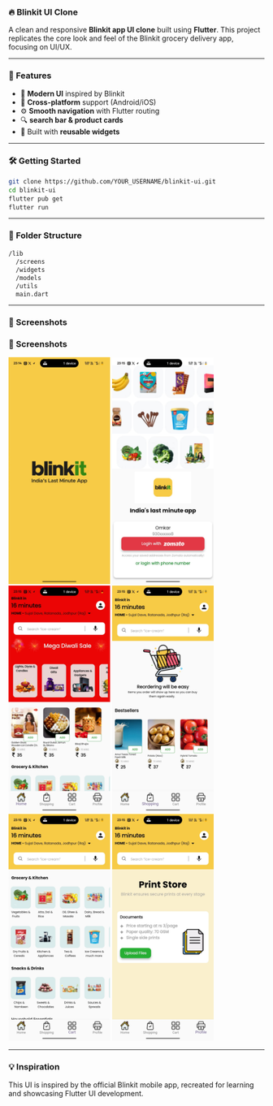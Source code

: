 
### 🔥 Blinkit UI Clone

A clean and responsive **Blinkit app UI clone** built using **Flutter**. This project replicates the core look and feel of the Blinkit grocery delivery app, focusing on UI/UX.

---

### 🚀 Features

* 🛒 **Modern UI** inspired by Blinkit
* 📱 **Cross-platform** support (Android/iOS)
* ⚙️ **Smooth navigation** with Flutter routing
* 🔍 **search bar & product cards**
* 🧱 Built with **reusable widgets**

---

### 🛠️ Getting Started

```bash
git clone https://github.com/YOUR_USERNAME/blinkit-ui.git
cd blinkit-ui
flutter pub get
flutter run
```

---

### 📂 Folder Structure

```
/lib
  /screens
  /widgets
  /models
  /utils
  main.dart
```

---

### 📸 Screenshots<h3>📸 Screenshots</h3>

<p float="left">
  <img src="https://github.com/omkar-durande/blinkit-ui/blob/5b125240a514c4856650004eb850614faf78f912/splashscreen.jpeg?raw=true" width="200"/>
  <img src="https://github.com/omkar-durande/blinkit-ui/blob/d4d4a46918fcb9e14cb263591343ed17da4c63ea/loginscreen.jpeg?raw=true" width="200"/>
  <img src="https://github.com/omkar-durande/blinkit-ui/blob/2722d2d0ee8d2c84b10997946ed8ad55d4226be1/home.jpeg?raw=true" width="200"/>
  <img src="https://github.com/omkar-durande/blinkit-ui/blob/e3d028ebfde4ad945b2e51dd51e202fc62f2296c/shopping.jpeg?raw=true" width="200"/>
  <img src="https://github.com/omkar-durande/blinkit-ui/blob/5930ec703c2f77039f75d71ac35af9c3c1473906/category.jpeg?raw=true" width="200"/>
  <img src="https://github.com/omkar-durande/blinkit-ui/blob/0a23a038d214bec99deadd87353bdbd0f6783d80/printscreen.jpeg?raw=true" width="200"/>
</p>


---

### 💡 Inspiration

This UI is inspired by the official Blinkit mobile app, recreated for learning and showcasing Flutter UI development.
